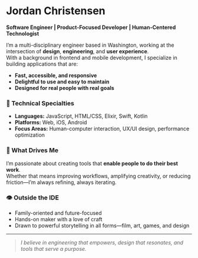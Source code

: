 # Jordan Christensen

**Software Engineer | Product-Focused Developer | Human-Centered Technologist**

I’m a multi-disciplinary engineer based in Washington, working at the intersection of **design**, **engineering**, and **user experience**.  
With a background in frontend and mobile development, I specialize in building applications that are:

- **Fast, accessible, and responsive**
- **Delightful to use and easy to maintain**
- **Designed for real people with real goals**

### 🔧 Technical Specialties
- **Languages:** JavaScript, HTML/CSS, Elixir, Swift, Kotlin  
- **Platforms:** Web, iOS, Android  
- **Focus Areas:** Human-computer interaction, UX/UI design, performance optimization

### 🎯 What Drives Me
I’m passionate about creating tools that **enable people to do their best work**.  
Whether that means improving workflows, amplifying creativity, or reducing friction—I’m always refining, always iterating.

### 👁️ Outside the IDE
- Family-oriented and future-focused  
- Hands-on maker with a love of craft  
- Drawn to powerful storytelling in all forms—film, art, games, and design

---

> *I believe in engineering that empowers, design that resonates, and tools that serve a purpose.*
